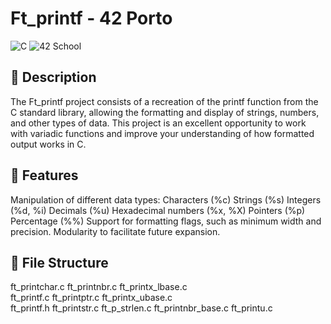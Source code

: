 # Ft_printf - 42 Porto

![C](https://img.shields.io/badge/C-Language-blue?style=for-the-badge)
![42 School](https://img.shields.io/badge/42-Porto-black?style=for-the-badge)

## 📝 Description

The Ft_printf project consists of a recreation of the printf function from the C standard library, allowing the formatting and display of strings, numbers, and other types of data. This project is an excellent opportunity to work with variadic functions and improve your understanding of how formatted output works in C.

## 🚀 Features

Manipulation of different data types:
Characters (%c)
Strings (%s)
Integers (%d, %i)
Decimals (%u)
Hexadecimal numbers (%x, %X)
Pointers (%p)
Percentage (%%)
Support for formatting flags, such as minimum width and precision.
Modularity to facilitate future expansion.

## 📂 File Structure

ft_printchar.c	    ft_printnbr.c  ft_printx_lbase.c  
ft_printf.c	    ft_printptr.c  ft_printx_ubase.c  
ft_printf.h	    ft_printstr.c  ft_p_strlen.c
ft_printnbr_base.c  ft_printu.c
